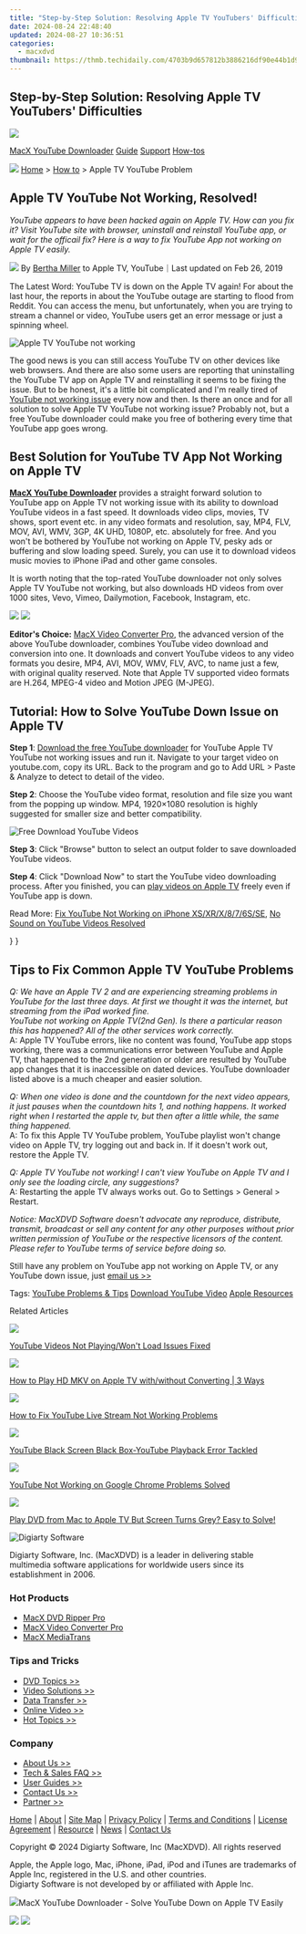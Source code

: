 ```yaml
---
title: "Step-by-Step Solution: Resolving Apple TV YouTubers' Difficulties"
date: 2024-08-24 22:48:40
updated: 2024-08-27 10:36:51
categories:
  - macxdvd
thumbnail: https://thmb.techidaily.com/4703b9d657812b3886216df90e44b1d9ef5fb3878b6869f4909ce7c65740d3ae.jpg
---
```


## Step-by-Step Solution: Resolving Apple TV YouTubers' Difficulties

[![](https://www.macxdvd.com/mac-dvd-video-converter-how-to/../image-style/new-seo/icon9.png)](https://tools.techidaily.com/macxdvd/products/)

[MacX YouTube Downloader](https://tools.techidaily.com/macxdvd/products/) [Guide](https://tools.techidaily.com/macxdvd/products/) [Support](https://tools.techidaily.com/macxdvd/products/) [How-tos](https://tools.techidaily.com/macxdvd/products/) 



![](https://www.macxdvd.com/mac-dvd-video-converter-how-to/../image-style/new-seo/icon7.png) [Home](https://tools.techidaily.com/macxdvd/products/) \> [How to](https://tools.techidaily.com/macxdvd/products/) \> Apple TV YouTube Problem

## Apple TV YouTube Not Working, Resolved!



_YouTube appears to have been hacked again on Apple TV. How can you fix it? Visit YouTube site with browser, uninstall and reinstall YouTube app, or wait for the officail fix? Here is a way to fix YouTube App not working on Apple TV easily._ 

![](https://www.macxdvd.com/mac-dvd-video-converter-how-to/../image-style/new-seo/icon6.png) By [Bertha Miller](https://www.linkedin.com/in/bertha-miller-7a324990/) to Apple TV, YouTube｜Last updated on Feb 26, 2019

The Latest Word: YouTube TV is down on the Apple TV again! For about the last hour, the reports in about the YouTube outage are starting to flood from Reddit. You can access the menu, but unfortunately, when you are trying to stream a channel or video, YouTube users get an error message or just a spinning wheel. 

![Apple TV YouTube not working](https://www.macxdvd.com/mac-dvd-video-converter-how-to/article-image/youtube-wont-play.png)

The good news is you can still access YouTube TV on other devices like web browsers. And there are also some users are reporting that uninstalling the YouTube TV app on Apple TV and reinstalling it seems to be fixing the issue. But to be honest, it's a little bit complicated and I'm really tired of [YouTube not working issue](https://tools.techidaily.com/macxdvd/products/) every now and then. Is there an once and for all solution to solve Apple TV YouTube not working issue? Probably not, but a free YouTube downloader could make you free of bothering every time that YouTube app goes wrong. 

## Best Solution for YouTube TV App Not Working on Apple TV

**[MacX YouTube Downloader](https://tools.techidaily.com/macxdvd/products/)** provides a straight forward solution to YouTube app on Apple TV not working issue with its ability to download YouTube videos in a fast speed. It downloads video clips, movies, TV shows, sport event etc. in any video formats and resolution, say, MP4, FLV, MOV, AVI, WMV, 3GP, 4K UHD, 1080P, etc. absolutely for free. And you won't be bothered by YouTube not working on Apple TV, pesky ads or buffering and slow loading speed. Surely, you can use it to download videos music movies to iPhone iPad and other game consoles. 

It is worth noting that the top-rated YouTube downloader not only solves Apple TV YouTube not working, but also downloads HD videos from over 1000 sites, Vevo, Vimeo, Dailymotion, Facebook, Instagram, etc. 

[![](https://www.macxdvd.com/mac-dvd-video-converter-how-to/../image-style/new-seo/btn-mac.png)](https://tools.techidaily.com/macxdvd/products/) [![](https://www.macxdvd.com/mac-dvd-video-converter-how-to/../image-style/new-seo/btn-win.png)](https://tools.techidaily.com/macxdvd/products/) 

**Editor's Choice:** [MacX Video Converter Pro](https://tools.techidaily.com/macxdvd/products/), the advanced version of the above YouTube downloader, combines YouTube video download and conversion into one. It downloads and convert YouTube videos to any video formats you desire, MP4, AVI, MOV, WMV, FLV, AVC, to name just a few, with original quality reserved. Note that Apple TV supported video formats are H.264, MPEG-4 video and Motion JPEG (M-JPEG). 

## Tutorial: How to Solve YouTube Down Issue on Apple TV 

**Step 1**: [Download the free YouTube downloader](https://tools.techidaily.com/macxdvd/products/) for YouTube Apple TV YouTube not working issues and run it. Navigate to your target video on youtube.com, copy its URL. Back to the program and go to Add URL > Paste & Analyze to detect to detail of the video. 

**Step 2**: Choose the YouTube video format, resolution and file size you want from the popping up window. MP4, 1920×1080 resolution is highly suggested for smaller size and better compatibility. 

![Free Download YouTube Videos](https://www.macxdvd.com/mac-dvd-video-converter-how-to/article-image/youtube-down-download.jpg)

**Step 3**: Click "Browse" button to select an output folder to save downloaded YouTube videos.

**Step 4**: Click "Download Now" to start the YouTube video downloading process. After you finished, you can [play videos on Apple TV](https://tools.techidaily.com/macxdvd/products/) freely even if YouTube app is down. 

Read More: [Fix YouTube Not Working on iPhone XS/XR/X/8/7/6S/SE](https://tools.techidaily.com/macxdvd/products/), [No Sound on YouTube Videos Resolved](https://tools.techidaily.com/macxdvd/products/) 

} }

## Tips to Fix Common Apple TV YouTube Problems 

_Q: We have an Apple TV 2 and are experiencing streaming problems in YouTube for the last three days. At first we thought it was the internet, but streaming from the iPad worked fine._   
_YouTube not working on Apple TV(2nd Gen). Is there a particular reason this has happened? All of the other services work correctly._  
 A: Apple TV YouTube errors, like no content was found, YouTube app stops working, there was a communications error between YouTube and Apple TV, that happened to the 2nd generation or older are resulted by YouTube app changes that it is inaccessible on dated devices. YouTube downloader listed above is a much cheaper and easier solution.

_Q: When one video is done and the countdown for the next video appears, it just pauses when the countdown hits 1, and nothing happens. It worked right when I restarted the apple tv, but then after a little while, the same thing happened._  
 A: To fix this Apple TV YouTube problem, YouTube playlist won't change video on Apple TV, try logging out and back in. If it doesn't work out, restore the Apple TV. 

_Q: Apple TV YouTube not working! I can't view YouTube on Apple TV and I only see the loading circle, any suggestions?_   
 A: Restarting the apple TV always works out. Go to Settings > General > Restart. 

_Notice: MacXDVD Software doesn't advocate any reproduce, distribute, transmit, broadcast or sell any content for any other purposes without prior written permission of YouTube or the respective licensors of the content. Please refer to YouTube terms of service before doing so._ 

 Still have any problem on YouTube app not working on Apple TV, or any YouTube down issue, just [email us >>](https://tools.techidaily.com/macxdvd/products/)

 Tags: [YouTube Problems & Tips](https://tools.techidaily.com/macxdvd/products/) [Download YouTube Video](https://tools.techidaily.com/macxdvd/products/) [Apple Resources](https://tools.techidaily.com/macxdvd/products/) 



Related Articles

![](https://www.macxdvd.com/mac-dvd-video-converter-how-to/../image-style/new-seo/pic7.jpg)

[YouTube Videos Not Playing/Won't Load Issues Fixed](https://tools.techidaily.com/macxdvd/products/) 

![](https://www.macxdvd.com/mac-dvd-video-converter-how-to/../image-style/new-seo/pic6.jpg)

[How to Play HD MKV on Apple TV with/without Converting | 3 Ways](https://tools.techidaily.com/macxdvd/products/) 

![](https://www.macxdvd.com/mac-dvd-video-converter-how-to/../image-style/new-seo/pic5.jpg)

[How to Fix YouTube Live Stream Not Working Problems](https://tools.techidaily.com/macxdvd/products/) 

![](https://www.macxdvd.com/mac-dvd-video-converter-how-to/../image-style/new-seo/pic4.jpg)

[YouTube Black Screen Black Box-YouTube Playback Error Tackled](https://tools.techidaily.com/macxdvd/products/) 

![](https://www.macxdvd.com/mac-dvd-video-converter-how-to/../image-style/new-seo/pic3.jpg)

[YouTube Not Working on Google Chrome Problems Solved](https://tools.techidaily.com/macxdvd/products/) 

![](https://www.macxdvd.com/mac-dvd-video-converter-how-to/../image-style/new-seo/pic2.jpg)

[Play DVD from Mac to Apple TV But Screen Turns Grey? Easy to Solve!](https://tools.techidaily.com/macxdvd/products/) 



![Digiarty Software](https://www.macxdvd.com/mac-dvd-video-converter-how-to/../icon/logo.png) 

Digiarty Software, Inc. (MacXDVD) is a leader in delivering stable multimedia software applications for worldwide users since its establishment in 2006.

### Hot Products

* [MacX DVD Ripper Pro](https://tools.techidaily.com/macxdvd/products/)
* [MacX Video Converter Pro](https://tools.techidaily.com/macxdvd/products/)
* [MacX MediaTrans](https://tools.techidaily.com/macxdvd/products/)

### Tips and Tricks

* [DVD Topics >>](https://tools.techidaily.com/macxdvd/products/)
* [Video Solutions >>](https://tools.techidaily.com/macxdvd/products/)
* [Data Transfer >>](https://tools.techidaily.com/macxdvd/products/)
* [Online Video >>](https://tools.techidaily.com/macxdvd/products/)
* [Hot Topics >>](https://tools.techidaily.com/macxdvd/products/)

### Company

* [About Us >>](https://tools.techidaily.com/macxdvd/products/)
* [Tech & Sales FAQ >>](https://tools.techidaily.com/macxdvd/products/)
* [User Guides >>](https://tools.techidaily.com/macxdvd/products/)
* [Contact Us >>](https://tools.techidaily.com/macxdvd/products/)
* [Partner >>](https://tools.techidaily.com/macxdvd/products/)



[Home](https://tools.techidaily.com/macxdvd/products/) | [About](https://tools.techidaily.com/macxdvd/products/) | [Site Map](https://tools.techidaily.com/macxdvd/products/) | [Privacy Policy](https://tools.techidaily.com/macxdvd/products/) | [Terms and Conditions](https://tools.techidaily.com/macxdvd/products/) | [License Agreement](https://tools.techidaily.com/macxdvd/products/) | [Resource](https://tools.techidaily.com/macxdvd/products/) | [News](https://tools.techidaily.com/macxdvd/products/) | [Contact Us](https://tools.techidaily.com/macxdvd/products/)

Copyright © 2024 Digiarty Software, Inc (MacXDVD). All rights reserved

Apple, the Apple logo, Mac, iPhone, iPad, iPod and iTunes are trademarks of Apple Inc, registered in the U.S. and other countries.  
Digiarty Software is not developed by or affiliated with Apple Inc.



![](https://www.macxdvd.com/mac-dvd-video-converter-how-to/../seoimage/youtube.png)MacX YouTube Downloader - Solve YouTube Down on Apple TV Easily 

[![](https://www.macxdvd.com/mac-dvd-video-converter-how-to/../image-style/new-seo/btn-mac-top.png)](https://tools.techidaily.com/macxdvd/products/) [![](https://www.macxdvd.com/mac-dvd-video-converter-how-to/../image-style/new-seo/btn-win-top.png)](https://tools.techidaily.com/macxdvd/products/)

<ins class="adsbygoogle"
     style="display:block"
     data-ad-format="autorelaxed"
     data-ad-client="ca-pub-7571918770474297"
     data-ad-slot="1223367746"></ins>



<ins class="adsbygoogle"
     style="display:block"
     data-ad-client="ca-pub-7571918770474297"
     data-ad-slot="8358498916"
     data-ad-format="auto"
     data-full-width-responsive="true"></ins>
